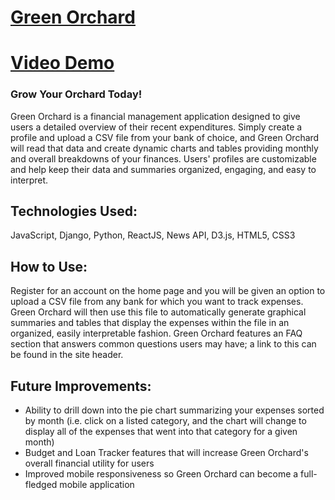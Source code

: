 # [Green Orchard](http://greenorchard.co)
# [Video Demo](https://youtu.be/N_oF1m_fsIY)
### Grow Your Orchard Today!

Green Orchard is a financial management application designed to give users a detailed overview of their recent expenditures. Simply create a profile and upload a CSV file from your bank of choice, and Green Orchard will read that data and create dynamic charts and tables providing monthly and overall breakdowns of your finances. Users' profiles are customizable and help keep their data and summaries organized, engaging, and easy to interpret.

## Technologies Used:
JavaScript, Django, Python, ReactJS, News API, D3.js, HTML5, CSS3

## How to Use:
Register for an account on the home page and you will be given an option to upload a CSV file from any bank for which you want to track expenses. Green Orchard will then use this file to automatically generate graphical summaries and tables that display the expenses within the file in an organized, easily interpretable fashion. Green Orchard features an FAQ section that answers common questions users may have; a link to this can be found in the site header.

## Future Improvements:
- Ability to drill down into the pie chart summarizing your expenses sorted by month (i.e. click on a listed category, and the chart will change to display all of the expenses that went into that category for a given month)
- Budget and Loan Tracker features that will increase Green Orchard's overall financial utility for users
- Improved mobile responsiveness so Green Orchard can become a full-fledged mobile application
